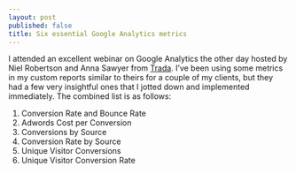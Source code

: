 ```yaml
---
layout: post
published: false
title: Six essential Google Analytics metrics
---
```

I attended an excellent webinar on Google Analytics the other day hosted by Niel Robertson and Anna Sawyer from [Trada](http://trada.com/). I’ve been using some metrics in my custom reports similar to theirs for a couple of my clients, but they had a few very insightful ones that I jotted down and implemented immediately. The combined list is as follows:

1. Conversion Rate and Bounce Rate
2. Adwords Cost per Conversion
3. Conversions by Source
4. Conversion Rate by Source
5. Unique Visitor Conversions
6. Unique Visitor Conversion Rate